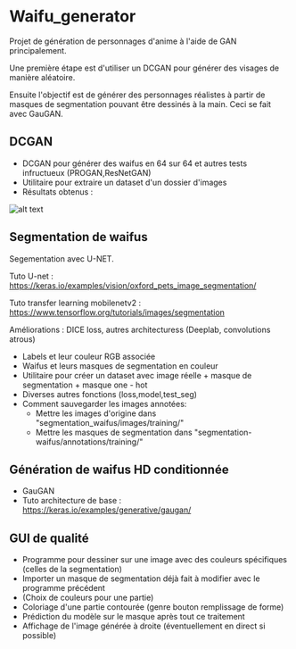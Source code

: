 # Waifu_generator

Projet de génération de personnages d'anime à l'aide de GAN principalement.

Une première étape est d'utiliser un DCGAN pour générer des visages de manière aléatoire.

Ensuite l'objectif est de générer des personnages réalistes à partir de masques de segmentation pouvant être dessinés à la main. Ceci se fait avec GauGAN.

## DCGAN

- DCGAN pour générer des waifus en 64 sur 64 et autres tests infructueux (PROGAN,ResNetGAN)
- Utilitaire pour extraire un dataset d'un dossier d'images
- Résultats obtenus :

![alt text](https://github.com/Rubiksman78/Waifu_generator/tree/main/images/generated_images_e064.png?raw=true)
## Segmentation de waifus

Segementation avec U-NET. 

Tuto U-net : https://keras.io/examples/vision/oxford_pets_image_segmentation/

Tuto transfer learning mobilenetv2 : https://www.tensorflow.org/tutorials/images/segmentation

Améliorations : DICE loss, autres architecturess (Deeplab, convolutions atrous)
- Labels et leur couleur RGB associée
- Waifus et leurs masques de segmentation en couleur 
- Utilitaire pour créer un dataset avec image réelle + masque de segmentation + masque one - hot
- Diverses autres fonctions (loss,model,test_seg)
- Comment sauvegarder les images annotées:
    - Mettre les images d'origine dans "segmentation_waifus/images/training/"
    - Mettre les masques de segmentation dans "segmentation-waifus/annotations/training/"
   
## Génération de waifus HD conditionnée

- GauGAN
- Tuto architecture de base : https://keras.io/examples/generative/gaugan/
## GUI de qualité

- Programme pour dessiner sur une image avec des couleurs spécifiques (celles de la segmentation)
- Importer un masque de segmentation déjà fait à modifier avec le programme précédent
- (Choix de couleurs pour une partie)
- Coloriage d'une partie contourée (genre bouton remplissage de forme)
- Prédiction du modèle sur le masque après tout ce traitement
- Affichage de l'image générée à droite (éventuellement en direct si possible)